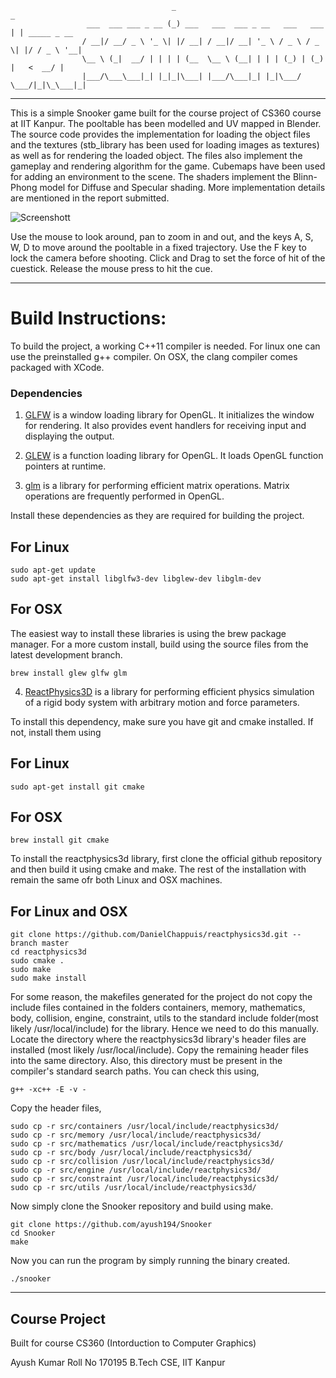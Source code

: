                                         _                                   _             
                     ___  ___ ___ _ __ (_) ___   ___  ___ _ __   ___   ___ | | _____ _ __ 
                    / __|/ __/ _ \ '_ \| |/ __| / __|/ __| '_ \ / _ \ / _ \| |/ / _ \ '__|
                    \__ \ (_|  __/ | | | | (__  \__ \ (__| | | | (_) | (_) |   <  __/ |   
                    |___/\___\___|_| |_|_|\___| |___/\___|_| |_|\___/ \___/|_|\_\___|_|   
                    
---------------

This is a simple Snooker game built for the course project of CS360 course at IIT Kanpur. The pooltable has been modelled and UV mapped in Blender. The source code provides the implementation for loading the object files and the textures (stb_library has been used for loading images as textures) as well as for rendering the loaded object. The files also implement the gameplay and rendering algorithm for the game. Cubemaps have been used for adding an environment to the scene. The shaders implement the Blinn-Phong model for Diffuse and Specular shading. More implementation details are mentioned in the report submitted.

![Screenshott](screenshot.jpg?raw=true "Title")

Use the mouse to look around, pan to zoom in and out, and the keys A, S, W, D to move around the pooltable in a fixed trajectory. Use the F key to lock the camera before shooting.
Click and Drag to set the force of hit of the cuestick. Release the mouse press to hit the cue.

---------------

# Build Instructions:

To build the project, a working C++11 compiler is needed.
For linux one can use the preinstalled g++ compiler.
On OSX, the clang compiler comes packaged with XCode. 

### Dependencies
1. [GLFW](https://www.glfw.org/) is a window loading library for OpenGL. It initializes the window for rendering. It also provides event handlers for receiving input and displaying the output.

2. [GLEW](http://glew.sourceforge.net/) is a function loading library for OpenGL. It loads OpenGL function pointers at runtime.

3. [glm](https://glm.g-truc.net/0.9.9/index.html) is a library for performing efficient matrix operations. Matrix operations are frequently performed in OpenGL.

Install these dependencies as they are required for building the project.

## For Linux
```
sudo apt-get update
sudo apt-get install libglfw3-dev libglew-dev libglm-dev
```

## For OSX
The easiest way to install these libraries is using the brew package manager. For a more custom install, build using the source files from the latest development branch.
```
brew install glew glfw glm
```

4. [ReactPhysics3D](https://www.reactphysics3d.com/) is a library for performing efficient physics simulation of a rigid body system with arbitrary motion and force parameters.

To install this dependency, make sure you have git and cmake installed. If not, install them using

## For Linux
```
sudo apt-get install git cmake
```

## For OSX
```
brew install git cmake
```

To install the reactphysics3d library, first clone the official github repository and then build it using cmake and make. The rest of the installation with remain the same ofr both Linux and OSX machines.

## For Linux and OSX
```
git clone https://github.com/DanielChappuis/reactphysics3d.git --branch master
cd reactphysics3d
sudo cmake .
sudo make
sudo make install
```

For some reason, the makefiles generated for the project do not copy the include files contained in the folders containers, memory, mathematics, body, collision, engine, constraint, utils to the standard include folder(most likely /usr/local/include) for the library. Hence we need to do this manually. Locate the directory where the reactphysics3d library's header files are installed (most likely /usr/local/include). Copy the remaining header files into the same directory. Also, this directory must be present in the compiler's standard search paths. You can check this using,
```
g++ -xc++ -E -v -
```

Copy the header files,
```
sudo cp -r src/containers /usr/local/include/reactphysics3d/
sudo cp -r src/memory /usr/local/include/reactphysics3d/
sudo cp -r src/mathematics /usr/local/include/reactphysics3d/
sudo cp -r src/body /usr/local/include/reactphysics3d/
sudo cp -r src/collision /usr/local/include/reactphysics3d/
sudo cp -r src/engine /usr/local/include/reactphysics3d/
sudo cp -r src/constraint /usr/local/include/reactphysics3d/
sudo cp -r src/utils /usr/local/include/reactphysics3d/
```

Now simply clone the Snooker repository and build using make.
```
git clone https://github.com/ayush194/Snooker
cd Snooker
make
```

Now you can run the program by simply running the binary created.
```
./snooker
```

---------------

## Course Project
Built for course CS360 (Intorduction to Computer Graphics)

Ayush Kumar
Roll No 170195
B.Tech CSE, IIT Kanpur


